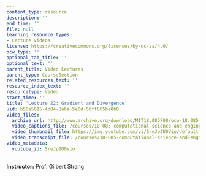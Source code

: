 ```yaml
---
content_type: resource
description: ''
end_time: ''
file: null
learning_resource_types:
- Lecture Videos
license: https://creativecommons.org/licenses/by-nc-sa/4.0/
ocw_type: ''
optional_tab_title: ''
optional_text: ''
parent_title: Video Lectures
parent_type: CourseSection
related_resources_text: ''
resource_index_text: ''
resourcetype: Video
start_time: ''
title: 'Lecture 22: Gradient and Divergence'
uid: b50a5615-4d84-8a6a-5e0d-56ff065be0b0
video_files:
  archive_url: http://www.archive.org/download/MIT18.085F08/ocw-18.085-f08-lec22_300k.mp4
  video_captions_file: /courses/18-085-computational-science-and-engineering-i-fall-2008/b7eb0f5b622a514bab46ee1ccf69f3a0_SreJp2U0Vio.vtt
  video_thumbnail_file: https://img.youtube.com/vi/SreJp2U0Vio/default.jpg
  video_transcript_file: /courses/18-085-computational-science-and-engineering-i-fall-2008/a8f2ce88b08f25c77f203c1178ae2c67_SreJp2U0Vio.pdf
video_metadata:
  youtube_id: SreJp2U0Vio
---
```


**Instructor:** Prof. Gilbert Strang

